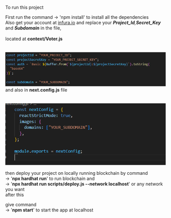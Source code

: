 To run this project

First run the command 
-> 'npm install' to install all the dependencies <br>
Also get your account at [infura.io](https://www.infura.io/) and replace your _**Project_Id**,**Secret_Key**_ and _**Subdomain**_ in the file,<br> <br>
located at **context/Voter.js**<br><br><br>
 ![Alt text](image.png)<br>
and also in **next.config.js** file<br><br><br>
![Alt text](image-1.png)

then deploy your project on locally running blockchain by command 
<br> -> '**npx hardhat run**' to run blockchain and <br>
-> '**npx hardhat run scripts/deploy.js --network localhost**' or any network you want <br>
after this 

give command <br>
-> '**npm start**' to start the app at localhost
